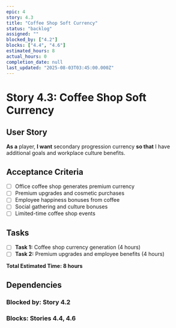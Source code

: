 ```yaml
---
epic: 4
story: 4.3
title: "Coffee Shop Soft Currency"
status: "backlog"
assigned: ""
blocked_by: ["4.2"]
blocks: ["4.4", "4.6"]
estimated_hours: 8
actual_hours: 0
completion_date: null
last_updated: "2025-08-03T03:45:00.000Z"
---
```


# Story 4.3: Coffee Shop Soft Currency

## User Story
**As a** player, **I want** secondary progression currency **so that** I have additional goals and workplace culture benefits.

## Acceptance Criteria
- [ ] Office coffee shop generates premium currency
- [ ] Premium upgrades and cosmetic purchases
- [ ] Employee happiness bonuses from coffee
- [ ] Social gathering and culture bonuses
- [ ] Limited-time coffee shop events

## Tasks
- [ ] **Task 1:** Coffee shop currency generation (4 hours)
- [ ] **Task 2:** Premium upgrades and employee benefits (4 hours)

**Total Estimated Time: 8 hours**

## Dependencies
### Blocked by: Story 4.2
### Blocks: Stories 4.4, 4.6